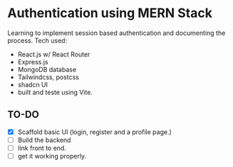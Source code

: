 # Authentication using MERN Stack
Learning to implement session based authentication and documenting the process. Tech used: 
- React.js w/ React Router
- Express.js
- MongoDB database
- Tailwindcss, postcss
- shadcn UI
- built and teste using Vite.

## TO-DO
- [x] Scaffold basic UI (login, register and a profile page.)
- [ ] Build the backend
- [ ] link front to end.
- [ ] get it working properly.